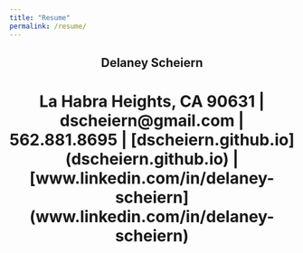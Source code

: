 ```yaml
---
title: "Resume"
permalink: /resume/
---
```


<center><h2><b>Delaney Scheiern</b></h2></center>
<center><h1>La Habra Heights, CA 90631 | dscheiern@gmail.com | 562.881.8695 | [dscheiern.github.io](dscheiern.github.io) | [www.linkedin.com/in/delaney-scheiern](www.linkedin.com/in/delaney-scheiern)</h2></center>
